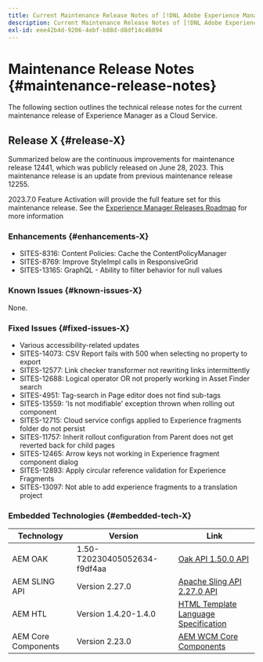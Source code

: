 ```yaml
---
title: Current Maintenance Release Notes of [!DNL Adobe Experience Manager] as a Cloud Service.
description: Current Maintenance Release Notes of [!DNL Adobe Experience Manager] as a Cloud Service.
exl-id: eee42b4d-9206-4ebf-b88d-d8df14c46094
---
```

# Maintenance Release Notes {#maintenance-release-notes}

The following section outlines the technical release notes for the current maintenance release of Experience Manager as a Cloud Service.

## Release X {#release-X}
 
Summarized below are the continuous improvements for maintenance release 12441, which was publicly released on June 28, 2023. This maintenance release is an update from previous maintenance release 12255.

2023.7.0 Feature Activation will provide the full feature set for this maintenance release. See the [Experience Manager Releases Roadmap](https://experienceleague.adobe.com/docs/experience-manager-release-information/aem-release-updates/update-releases-roadmap.html) for more information

### Enhancements {#enhancements-X}

- SITES-8316: Content Policies: Cache the ContentPolicyManager
- SITES-8769: Improve StyleImpl calls in ResponsiveGrid
- SITES-13165: GraphQL - Ability to filter behavior for null values

### Known Issues {#known-issues-X}

None.

### Fixed Issues {#fixed-issues-X}

- Various accessibility-related updates
- SITES-14073: CSV Report fails with 500 when selecting no property to export
- SITES-12577: Link checker transformer not rewriting links intermittently 
- SITES-12688: Logical operator OR not properly working in Asset Finder search
- SITES-4951: Tag-search in Page editor does not find sub-tags
- SITES-13559: 'Is not modifiable' exception thrown when rolling out component
- SITES-12715: Cloud service configs applied to Experience fragments folder do not persist
- SITES-11757: Inherit rollout configuration from Parent does not get reverted back for child pages
- SITES-12465: Arrow keys not working in Experience fragment component dialog
- SITES-12893: Apply circular reference validation for Experience Fragments
- SITES-13097: Not able to add experience fragments to a translation project

### Embedded Technologies {#embedded-tech-X}

|Technology|Version|Link|
|---|---|---|
|AEM OAK |1.50-T20230405052634-f9df4aa|[Oak API 1.50.0 API](https://www.javadoc.io/doc/org.apache.jackrabbit/oak-api/1.50.0/index.html)| 
|AEM SLING API |Version 2.27.0 |[Apache Sling API 2.27.0 API](https://www.javadoc.io/doc/org.apache.sling/org.apache.sling.api/latest/index.html)|
|AEM HTL|Version 1.4.20-1.4.0 |[HTML Template Language Specification](https://github.com/adobe/htl-spec)|
|AEM Core Components|Version 2.23.0|[AEM WCM Core Components](https://github.com/adobe/aem-core-wcm-components)|
